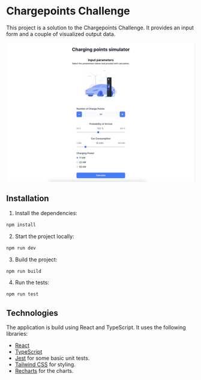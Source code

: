 # Chargepoints Challenge

This project is a solution to the Chargepoints Challenge. It provides an input form and a couple of visualized output data.

![Screenshot of the application](public/screenshot.png)

## Installation

1. Install the dependencies:

```sh
npm install
```

2. Start the project locally:

```sh
npm run dev
```

3. Build the project:

```sh
npm run build
```

4. Run the tests:

```sh
npm run test
```

## Technologies

The application is build using React and TypeScript. It uses the following libraries:

- [React](https://reactjs.org/)
- [TypeScript](https://www.typescriptlang.org/)
- [Jest](https://jestjs.io/) for some basic unit tests.
- [Tailwind CSS](https://tailwindcss.com/) for styling.
- [Recharts](https://www.recharts.org/) for the charts.
